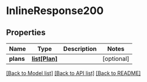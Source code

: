 # InlineResponse200

## Properties
Name | Type | Description | Notes
------------ | ------------- | ------------- | -------------
**plans** | [**list[Plan]**](Plan.md) |  | [optional] 

[[Back to Model list]](../README.md#documentation-for-models) [[Back to API list]](../README.md#documentation-for-api-endpoints) [[Back to README]](../README.md)


